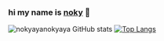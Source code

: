 ### **hi my name is [noky](https://github.com/nokyaya) 👋**







![nokyayanokyaya GitHub stats](https://github-readme-stats.vercel.app/api?username=noky&show_icons=true&theme=radical)
[![Top Langs](https://github-readme-stats.vercel.app/api/top-langs/?username=noky&show_icons=true&theme=radical)](https://github.com/noky/github-readme-stats)

